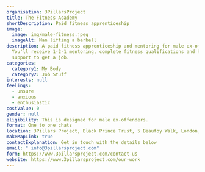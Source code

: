 ```yaml
---
organisation: 3PillarsProject
title: The Fitness Academy
shortDescription: Paid fitness apprenticeship
image:
  image: img/male-fitness.jpeg
  imageAlt: Man lifting a barbell
description: A paid fitness apprenticeship and mentoring for male ex-offenders.
  You'll receive 1-2-1 mentoring, complete fitness qualifications and have
  support to get a job.
categories:
  category1: My Body
  category2: Job Stuff
interests: null
feelings:
  - unsure
  - anxious
  - enthusiastic
costValue: 0
gender: null
eligibility: This is designed for male ex-offenders.
format: One to one chats
location: 3Pillars Project, Black Prince Trust, 5 Beaufoy Walk, London, SE11 6AA
makeMapLink: true
contactExplanation: Get in touch with the details below
email: " info@3pillarsproject.com"
form: https://www.3pillarsproject.com/contact-us
website: https://www.3pillarsproject.com/our-work
---
```

